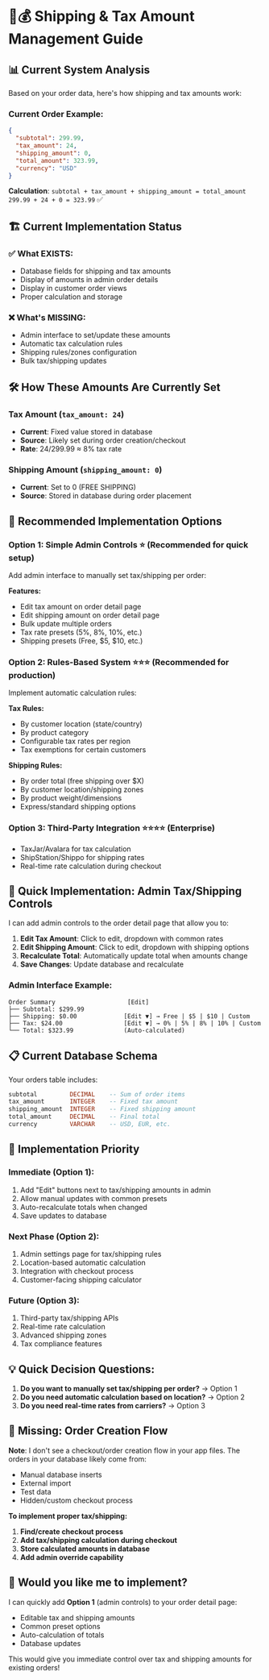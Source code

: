 # 🚚💰 Shipping & Tax Amount Management Guide

## 📊 **Current System Analysis**

Based on your order data, here's how shipping and tax amounts work:

### Current Order Example:
```json
{
  "subtotal": 299.99,
  "tax_amount": 24,
  "shipping_amount": 0,
  "total_amount": 323.99,
  "currency": "USD"
}
```

**Calculation**: `subtotal + tax_amount + shipping_amount = total_amount`  
`299.99 + 24 + 0 = 323.99` ✅

## 🏗️ **Current Implementation Status**

### ✅ **What EXISTS:**
- Database fields for shipping and tax amounts
- Display of amounts in admin order details
- Display in customer order views
- Proper calculation and storage

### ❌ **What's MISSING:**
- Admin interface to set/update these amounts
- Automatic tax calculation rules
- Shipping rules/zones configuration
- Bulk tax/shipping updates

## 🛠️ **How These Amounts Are Currently Set**

### **Tax Amount (`tax_amount: 24`)**
- **Current**: Fixed value stored in database
- **Source**: Likely set during order creation/checkout
- **Rate**: 24/299.99 ≈ 8% tax rate

### **Shipping Amount (`shipping_amount: 0`)**
- **Current**: Set to 0 (FREE SHIPPING)
- **Source**: Stored in database during order placement

## 🎯 **Recommended Implementation Options**

### **Option 1: Simple Admin Controls** ⭐ (Recommended for quick setup)
Add admin interface to manually set tax/shipping per order:

**Features:**
- Edit tax amount on order detail page
- Edit shipping amount on order detail page  
- Bulk update multiple orders
- Tax rate presets (5%, 8%, 10%, etc.)
- Shipping presets (Free, $5, $10, etc.)

### **Option 2: Rules-Based System** ⭐⭐⭐ (Recommended for production)
Implement automatic calculation rules:

**Tax Rules:**
- By customer location (state/country)
- By product category
- Configurable tax rates per region
- Tax exemptions for certain customers

**Shipping Rules:**
- By order total (free shipping over $X)
- By customer location/shipping zones
- By product weight/dimensions
- Express/standard shipping options

### **Option 3: Third-Party Integration** ⭐⭐⭐⭐ (Enterprise)
- TaxJar/Avalara for tax calculation
- ShipStation/Shippo for shipping rates
- Real-time rate calculation during checkout

## 🚀 **Quick Implementation: Admin Tax/Shipping Controls**

I can add admin controls to the order detail page that allow you to:

1. **Edit Tax Amount**: Click to edit, dropdown with common rates
2. **Edit Shipping Amount**: Click to edit, dropdown with shipping options  
3. **Recalculate Total**: Automatically update total when amounts change
4. **Save Changes**: Update database and recalculate

### **Admin Interface Example:**
```
Order Summary                    [Edit]
├── Subtotal: $299.99
├── Shipping: $0.00             [Edit ▼] → Free | $5 | $10 | Custom
├── Tax: $24.00                 [Edit ▼] → 0% | 5% | 8% | 10% | Custom  
└── Total: $323.99              (Auto-calculated)
```

## 📋 **Current Database Schema**

Your orders table includes:
```sql
subtotal         DECIMAL    -- Sum of order items
tax_amount       INTEGER    -- Fixed tax amount  
shipping_amount  INTEGER    -- Fixed shipping amount
total_amount     DECIMAL    -- Final total
currency         VARCHAR    -- USD, EUR, etc.
```

## 🔧 **Implementation Priority**

### **Immediate (Option 1):**
1. Add "Edit" buttons next to tax/shipping amounts in admin
2. Allow manual updates with common presets
3. Auto-recalculate totals when changed
4. Save updates to database

### **Next Phase (Option 2):**
1. Admin settings page for tax/shipping rules
2. Location-based automatic calculation
3. Integration with checkout process
4. Customer-facing shipping calculator

### **Future (Option 3):**
1. Third-party tax/shipping APIs
2. Real-time rate calculation
3. Advanced shipping zones
4. Tax compliance features

## 💡 **Quick Decision Questions:**

1. **Do you want to manually set tax/shipping per order?** → Option 1
2. **Do you need automatic calculation based on location?** → Option 2  
3. **Do you need real-time rates from carriers?** → Option 3

## 🛒 **Missing: Order Creation Flow**

**Note**: I don't see a checkout/order creation flow in your app files. The orders in your database likely come from:
- Manual database inserts
- External import
- Test data
- Hidden/custom checkout process

**To implement proper tax/shipping:**
1. **Find/create checkout process**
2. **Add tax/shipping calculation during checkout**
3. **Store calculated amounts in database**
4. **Add admin override capability**

## 🚀 **Would you like me to implement?**

I can quickly add **Option 1** (admin controls) to your order detail page:
- Editable tax and shipping amounts
- Common preset options
- Auto-calculation of totals
- Database updates

This would give you immediate control over tax and shipping amounts for existing orders!
